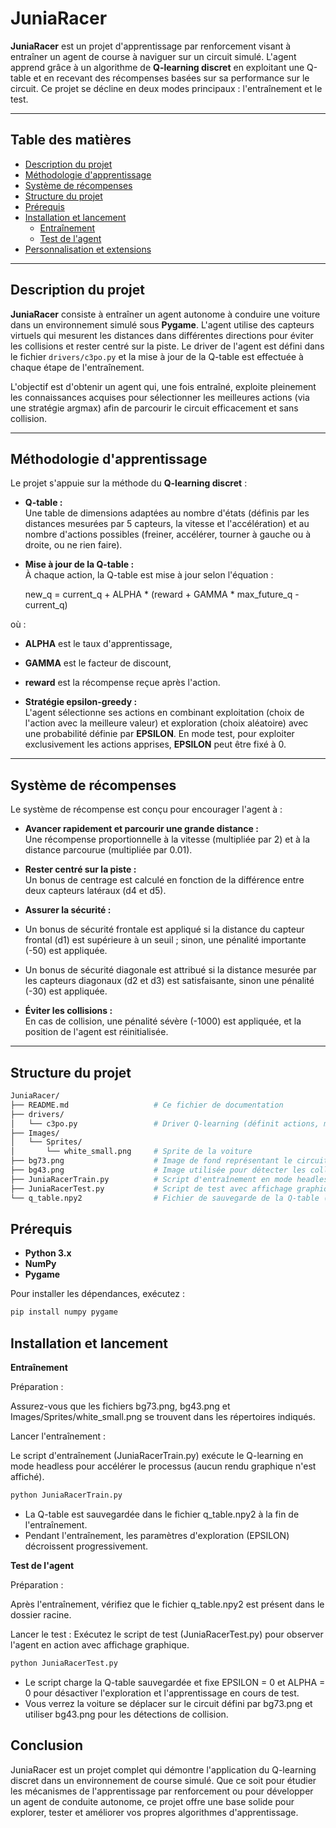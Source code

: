 # JuniaRacer

**JuniaRacer** est un projet d'apprentissage par renforcement visant à entraîner un agent de course à naviguer sur un circuit simulé. L'agent apprend grâce à un algorithme de **Q-learning discret** en exploitant une Q-table et en recevant des récompenses basées sur sa performance sur le circuit. Ce projet se décline en deux modes principaux : l'entraînement et le test.

---

## Table des matières

- [Description du projet](#description-du-projet)
- [Méthodologie d'apprentissage](#méthodologie-dapprentissage)
- [Système de récompenses](#système-de-récompenses)
- [Structure du projet](#structure-du-projet)
- [Prérequis](#prérequis)
- [Installation et lancement](#installation-et-lancement)
  - [Entraînement](#entraînement)
  - [Test de l'agent](#test-de-lagent)
- [Personnalisation et extensions](#personnalisation-et-extensions)

---

## Description du projet

**JuniaRacer** consiste à entraîner un agent autonome à conduire une voiture dans un environnement simulé sous **Pygame**. L'agent utilise des capteurs virtuels qui mesurent les distances dans différentes directions pour éviter les collisions et rester centré sur la piste. Le driver de l'agent est défini dans le fichier `drivers/c3po.py` et la mise à jour de la Q-table est effectuée à chaque étape de l'entraînement.

L'objectif est d'obtenir un agent qui, une fois entraîné, exploite pleinement les connaissances acquises pour sélectionner les meilleures actions (via une stratégie argmax) afin de parcourir le circuit efficacement et sans collision.

---

## Méthodologie d'apprentissage

Le projet s'appuie sur la méthode du **Q-learning discret** :

- **Q-table :**  
  Une table de dimensions adaptées au nombre d'états (définis par les distances mesurées par 5 capteurs, la vitesse et l'accélération) et au nombre d'actions possibles (freiner, accélérer, tourner à gauche ou à droite, ou ne rien faire).

- **Mise à jour de la Q-table :**  
  À chaque action, la Q-table est mise à jour selon l'équation : 

  new_q = current_q + ALPHA * (reward + GAMMA * max_future_q - current_q)

où :
- **ALPHA** est le taux d'apprentissage,
- **GAMMA** est le facteur de discount,
- **reward** est la récompense reçue après l'action.

- **Stratégie epsilon-greedy :**  
L'agent sélectionne ses actions en combinant exploitation (choix de l'action avec la meilleure valeur) et exploration (choix aléatoire) avec une probabilité définie par **EPSILON**. En mode test, pour exploiter exclusivement les actions apprises, **EPSILON** peut être fixé à 0.

---

## Système de récompenses

Le système de récompense est conçu pour encourager l'agent à :

- **Avancer rapidement et parcourir une grande distance :**  
Une récompense proportionnelle à la vitesse (multipliée par 2) et à la distance parcourue (multipliée par 0.01).

- **Rester centré sur la piste :**  
Un bonus de centrage est calculé en fonction de la différence entre deux capteurs latéraux (d4 et d5).

- **Assurer la sécurité :**  
- Un bonus de sécurité frontale est appliqué si la distance du capteur frontal (d1) est supérieure à un seuil ; sinon, une pénalité importante (-50) est appliquée.
- Un bonus de sécurité diagonale est attribué si la distance mesurée par les capteurs diagonaux (d2 et d3) est satisfaisante, sinon une pénalité (-30) est appliquée.

- **Éviter les collisions :**  
En cas de collision, une pénalité sévère (-1000) est appliquée, et la position de l'agent est réinitialisée.

---

## Structure du projet

```bash
JuniaRacer/
├── README.md                   # Ce fichier de documentation
├── drivers/
│   └── c3po.py                 # Driver Q-learning (définit actions, mise à jour et sauvegarde de la Q-table)
├── Images/
│   └── Sprites/
│       └── white_small.png     # Sprite de la voiture
├── bg73.png                    # Image de fond représentant le circuit
├── bg43.png                    # Image utilisée pour détecter les collisions (mask)
├── JuniaRacerTrain.py          # Script d'entraînement en mode headless (sans affichage graphique)
├── JuniaRacerTest.py           # Script de test avec affichage graphique de l'agent en action
└── q_table.npy2                # Fichier de sauvegarde de la Q-table (généré après entraînement)

```

## **Prérequis**

- **Python 3.x**
- **NumPy**
- **Pygame**

Pour installer les dépendances, exécutez :

```bash
pip install numpy pygame
``` 

## Installation et lancement


 **Entraînement**

Préparation :

Assurez-vous que les fichiers bg73.png, bg43.png et Images/Sprites/white_small.png se trouvent dans les répertoires indiqués.

Lancer l'entraînement :

Le script d'entraînement (JuniaRacerTrain.py) exécute le Q-learning en mode headless pour accélérer le processus (aucun rendu graphique n'est affiché).
    
```bash
python JuniaRacerTrain.py

``` 
-   La Q-table est sauvegardée dans le fichier q_table.npy2 à la fin de l'entraînement.
-   Pendant l'entraînement, les paramètres d'exploration (EPSILON) décroissent progressivement.


**Test de l'agent**

Préparation :

Après l'entraînement, vérifiez que le fichier q_table.npy2 est présent dans le dossier racine.

Lancer le test :
Exécutez le script de test (JuniaRacerTest.py) pour observer l'agent en action avec affichage graphique.
  
```bash
python JuniaRacerTest.py

``` 
-   Le script charge la Q-table sauvegardée et fixe EPSILON = 0 et ALPHA = 0 pour désactiver l'exploration et l'apprentissage en cours de test.
-   Vous verrez la voiture se déplacer sur le circuit défini par bg73.png et utiliser bg43.png pour les détections de collision.


## Conclusion

JuniaRacer est un projet complet qui démontre l'application du Q-learning discret dans un environnement de course simulé. Que ce soit pour étudier les mécanismes de l'apprentissage par renforcement ou pour développer un agent de conduite autonome, ce projet offre une base solide pour explorer, tester et améliorer vos propres algorithmes d'apprentissage.